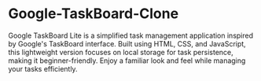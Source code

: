 # Google-TaskBoard-Clone
Google TaskBoard Lite is a simplified task management application inspired by Google's TaskBoard interface. Built using HTML, CSS, and JavaScript, this lightweight version focuses on local storage for task persistence, making it beginner-friendly. Enjoy a familiar look and feel while managing your tasks efficiently.
